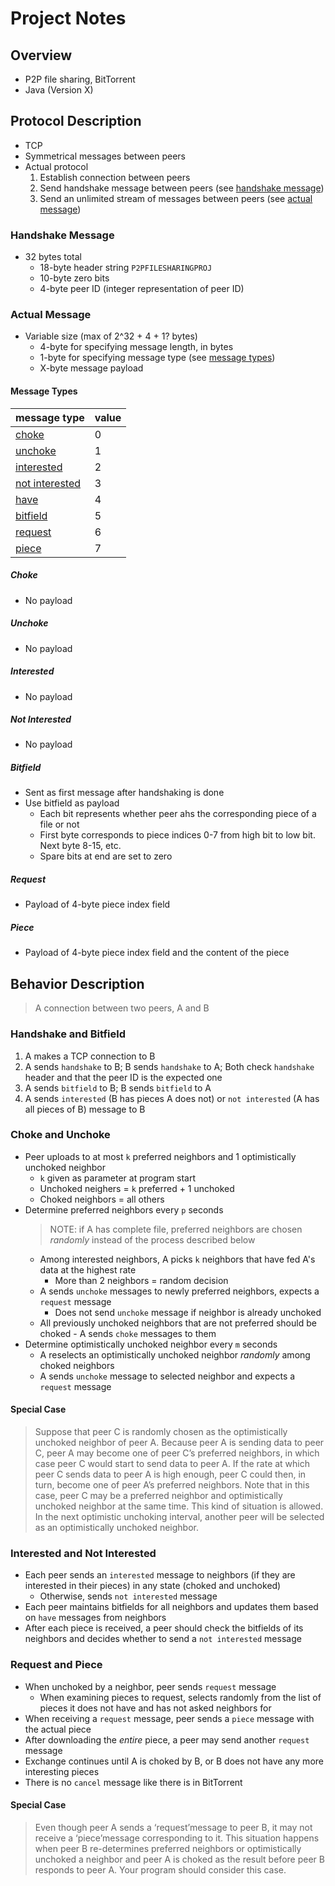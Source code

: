 # Project Notes

## Overview

- P2P file sharing, BitTorrent
- Java (Version X)

## Protocol Description

- TCP
- Symmetrical messages between peers
- Actual protocol
  1. Establish connection between peers
  2. Send handshake message between peers (see [handshake message](#handshake-message))
  3. Send an unlimited stream of messages between peers (see [actual message](#actual-message))

### Handshake Message

- 32 bytes total
  - 18-byte header string `P2PFILESHARINGPROJ`
  - 10-byte zero bits
  - 4-byte peer ID (integer representation of peer ID)

### Actual Message

- Variable size (max of 2^32 + 4 + 1? bytes)
  - 4-byte for specifying message length, in bytes
  - 1-byte for specifying message type (see [message types](#message-types))
  - X-byte message payload

#### Message Types

| message type                      | value |
| --------------------------------- | ----- |
| [choke](#choke)                   | 0     |
| [unchoke](#unchoke)               | 1     |
| [interested](#interested)         | 2     |
| [not interested](#not-interested) | 3     |
| [have](#have)                     | 4     |
| [bitfield](#bitfield)             | 5     |
| [request](#request)               | 6     |
| [piece](#piece)                   | 7     |

##### Choke

- No payload

##### Unchoke

- No payload

##### Interested

- No payload

##### Not Interested

- No payload

##### Bitfield

- Sent as first message after handshaking is done
- Use bitfield as payload
  - Each bit represents whether peer ahs the corresponding piece of a file or not
  - First byte corresponds to piece indices 0-7 from high bit to low bit. Next byte 8-15, etc.
  - Spare bits at end are set to zero

##### Request

- Payload of 4-byte piece index field

##### Piece

- Payload of 4-byte piece index field and the content of the piece

## Behavior Description

> A connection between two peers, A and B

### Handshake and Bitfield

1. A makes a TCP connection to B
2. A sends `handshake` to B; B sends `handshake` to A; Both check `handshake` header and that the peer ID is the expected one
3. A sends `bitfield` to B; B sends `bitfield` to A
4. A sends `interested` (B has pieces A does not) or `not interested` (A has all pieces of B) message to B

### Choke and Unchoke

- Peer uploads to at most `k` preferred neighbors and 1 optimistically unchoked neighbor
  - `k` given as parameter at program start
  - Unchoked neighers = `k` preferred + 1 unchoked
  - Choked neighbors = all others
- Determine preferred neighbors every `p` seconds
  > NOTE: if A has complete file, preferred neighbors are chosen _randomly_ instead of the process described below
  - Among interested neighbors, A picks `k` neighbors that have fed A's data at the highest rate
    - More than 2 neighbors = random decision
  - A sends `unchoke` messages to newly preferred neighbors, expects a `request` message
    - Does not send `unchoke` message if neighbor is already unchoked
  - All previously unchoked neighbors that are not preferred should be choked - A sends `choke` messages to them
- Determine optimistically unchoked neighbor every `m` seconds
  - A reselects an optimistically unchoked neighbor _randomly_ among choked neighbors
  - A sends `unchoke` message to selected neighbor and expects a `request` message

#### Special Case

> Suppose that peer C is randomly chosen as the optimistically unchoked neighbor of peer A. Because peer A is sending data to peer C, peer A may become one of peer C’s preferred neighbors, in which case peer C would start to send data to peer A. If the rate at which peer C sends data to peer A is high enough, peer C could then, in turn, become one of peer A’s preferred neighbors. Note that in this case, peer C may be a preferred neighbor and optimistically unchoked neighbor at the same time. This kind of situation is allowed. In the next optimistic unchoking interval, another peer will be selected as an optimistically unchoked neighbor.

### Interested and Not Interested

- Each peer sends an `interested` message to neighbors (if they are interested in their pieces) in any state (choked and unchoked)
  - Otherwise, sends `not interested` message
- Each peer maintains bitfields for all neighbors and updates them based on `have` messages from neighbors
- After each piece is received, a peer should check the bitfields of its neighbors and decides whether to send a `not interested` message

### Request and Piece

- When unchoked by a neighbor, peer sends `request` message
  - When examining pieces to request, selects randomly from the list of pieces it does not have and has not asked neighbors for
- When receiving a `request` message, peer sends a `piece` message with the actual piece
- After downloading the _entire_ piece, a peer may send another `request` message
- Exchange continues until A is choked by B, or B does not have any more interesting pieces
- There is no `cancel` message like there is in BitTorrent

#### Special Case

> Even though peer A sends a ‘request’message to peer B, it may not receive a ‘piece’message corresponding to it. This situation happens when peer B re-determines preferred neighbors or optimistically unchoked a neighbor and peer A is choked as the result before peer B responds to peer A. Your program should consider this case.
